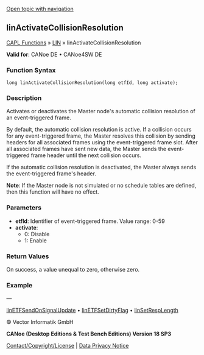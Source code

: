 [Open topic with navigation](../../../../../CANoeDEFamily.htm#Topics/CAPLFunctions/LIN/Functions/CAPLfunctionLINActivateCollisionResolution.md)

## linActivateCollisionResolution

[CAPL Functions](../../CAPLfunctions.md) » [LIN](../CAPLfunctionsLINOverview.md) » linActivateCollisionResolution

**Valid for**: CANoe DE • CANoe4SW DE

### Function Syntax

```plaintext
long linActivateCollisionResolution(long etfId, long activate);
```

### Description

Activates or deactivates the Master node's automatic collision resolution of an event-triggered frame.

By default, the automatic collision resolution is active. If a collision occurs for any event-triggered frame, the Master resolves this collision by sending headers for all associated frames using the event-triggered frame slot. After all associated frames have sent new data, the Master sends the event-triggered frame header until the next collision occurs.

If the automatic collision resolution is deactivated, the Master always sends the event-triggered frame's header.

**Note**: If the Master node is not simulated or no schedule tables are defined, then this function will have no effect.

### Parameters

- **etfId**: Identifier of event-triggered frame. Value range: 0-59
- **activate**:
  - 0: Disable
  - 1: Enable

### Return Values

On success, a value unequal to zero, otherwise zero.

### Example

—

[linETFSendOnSignalUpdate](CAPLfunctionLINETFSendOnSignalUpdate.md) • [linETFSetDirtyFlag](CAPLfunctionLINETFSetDirtyFlag.md) • [linSetRespLength](CAPLfunctionLINSetRespLength.md)

© Vector Informatik GmbH

**CANoe (Desktop Editions & Test Bench Editions) Version 18 SP3**

[Contact/Copyright/License](../../../Shared/ContactCopyrightLicense.md) | [Data Privacy Notice](https://www.vector.com/int/en/company/get-info/privacy-policy/)
